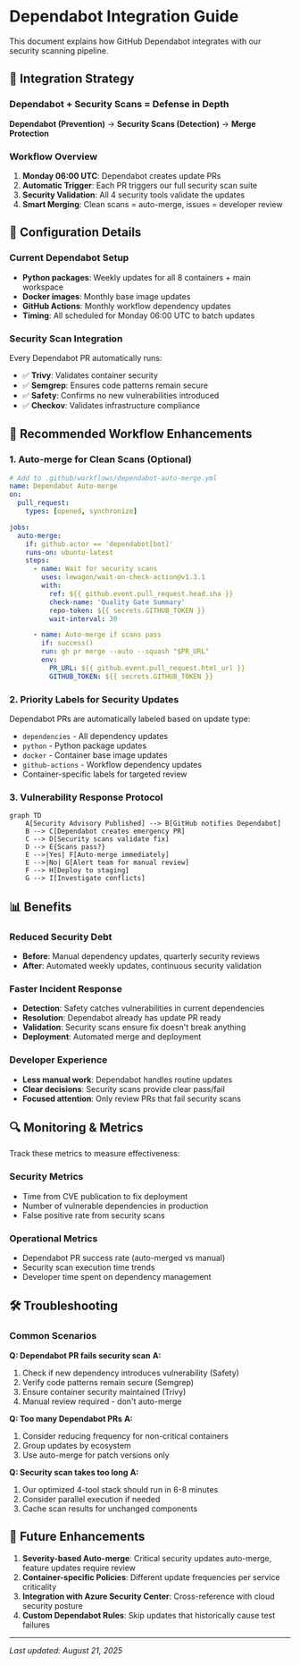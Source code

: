 # Dependabot Integration Guide

This document explains how GitHub Dependabot integrates with our security scanning pipeline.

## 🎯 Integration Strategy

### **Dependabot + Security Scans = Defense in Depth**

**Dependabot (Prevention)** → **Security Scans (Detection)** → **Merge Protection**

### **Workflow Overview**

1. **Monday 06:00 UTC**: Dependabot creates update PRs
2. **Automatic Trigger**: Each PR triggers our full security scan suite
3. **Security Validation**: All 4 security tools validate the updates
4. **Smart Merging**: Clean scans = auto-merge, issues = developer review

## 🔧 Configuration Details

### **Current Dependabot Setup**
- **Python packages**: Weekly updates for all 8 containers + main workspace
- **Docker images**: Monthly base image updates
- **GitHub Actions**: Monthly workflow dependency updates
- **Timing**: All scheduled for Monday 06:00 UTC to batch updates

### **Security Scan Integration**
Every Dependabot PR automatically runs:
- ✅ **Trivy**: Validates container security
- ✅ **Semgrep**: Ensures code patterns remain secure
- ✅ **Safety**: Confirms no new vulnerabilities introduced
- ✅ **Checkov**: Validates infrastructure compliance

## 🚀 Recommended Workflow Enhancements

### **1. Auto-merge for Clean Scans** (Optional)
```yaml
# Add to .github/workflows/dependabot-auto-merge.yml
name: Dependabot Auto-merge
on:
  pull_request:
    types: [opened, synchronize]

jobs:
  auto-merge:
    if: github.actor == 'dependabot[bot]'
    runs-on: ubuntu-latest
    steps:
      - name: Wait for security scans
        uses: lewagon/wait-on-check-action@v1.3.1
        with:
          ref: ${{ github.event.pull_request.head.sha }}
          check-name: 'Quality Gate Summary'
          repo-token: ${{ secrets.GITHUB_TOKEN }}
          wait-interval: 30

      - name: Auto-merge if scans pass
        if: success()
        run: gh pr merge --auto --squash "$PR_URL"
        env:
          PR_URL: ${{ github.event.pull_request.html_url }}
          GITHUB_TOKEN: ${{ secrets.GITHUB_TOKEN }}
```

### **2. Priority Labels for Security Updates**
Dependabot PRs are automatically labeled based on update type:
- `dependencies` - All dependency updates
- `python` - Python package updates  
- `docker` - Container base image updates
- `github-actions` - Workflow dependency updates
- Container-specific labels for targeted review

### **3. Vulnerability Response Protocol**
```mermaid
graph TD
    A[Security Advisory Published] --> B[GitHub notifies Dependabot]
    B --> C[Dependabot creates emergency PR]
    C --> D[Security scans validate fix]
    D --> E{Scans pass?}
    E -->|Yes| F[Auto-merge immediately]
    E -->|No| G[Alert team for manual review]
    F --> H[Deploy to staging]
    G --> I[Investigate conflicts]
```

## 📊 Benefits

### **Reduced Security Debt**
- **Before**: Manual dependency updates, quarterly security reviews
- **After**: Automated weekly updates, continuous security validation

### **Faster Incident Response** 
- **Detection**: Safety catches vulnerabilities in current dependencies
- **Resolution**: Dependabot already has update PR ready
- **Validation**: Security scans ensure fix doesn't break anything
- **Deployment**: Automated merge and deployment

### **Developer Experience**
- **Less manual work**: Dependabot handles routine updates
- **Clear decisions**: Security scans provide clear pass/fail
- **Focused attention**: Only review PRs that fail security scans

## 🔍 Monitoring & Metrics

Track these metrics to measure effectiveness:

### **Security Metrics**
- Time from CVE publication to fix deployment
- Number of vulnerable dependencies in production
- False positive rate from security scans

### **Operational Metrics**  
- Dependabot PR success rate (auto-merged vs manual)
- Security scan execution time trends
- Developer time spent on dependency management

## 🛠️ Troubleshooting

### **Common Scenarios**

**Q: Dependabot PR fails security scan**
**A:** 
1. Check if new dependency introduces vulnerability (Safety)
2. Verify code patterns remain secure (Semgrep)
3. Ensure container security maintained (Trivy)
4. Manual review required - don't auto-merge

**Q: Too many Dependabot PRs**
**A:**
1. Consider reducing frequency for non-critical containers
2. Group updates by ecosystem
3. Use auto-merge for patch versions only

**Q: Security scan takes too long**
**A:**
1. Our optimized 4-tool stack should run in 6-8 minutes
2. Consider parallel execution if needed
3. Cache scan results for unchanged components

## 🔮 Future Enhancements

1. **Severity-based Auto-merge**: Critical security updates auto-merge, feature updates require review
2. **Container-specific Policies**: Different update frequencies per service criticality
3. **Integration with Azure Security Center**: Cross-reference with cloud security posture
4. **Custom Dependabot Rules**: Skip updates that historically cause test failures

---
*Last updated: August 21, 2025*
